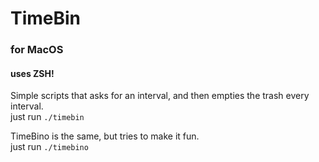 # TimeBin
### for MacOS
#### uses ZSH!
Simple scripts that asks for an interval, and then empties the trash every interval.\
just run `./timebin`

TimeBino is the same, but tries to make it fun.\
just run `./timebino`
